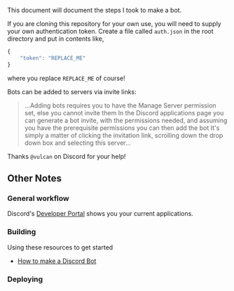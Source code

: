 This document will document the steps I took to make a bot.

If you are cloning this repository for your own use, you will need to
supply your own authentication token. Create a file called `auth.json`
in the root directory and put in contents like,

```javascript
{
    "token": "REPLACE_ME"
}
```

where you replace `REPLACE_ME` of course!

Bots can be added to servers via invite links:

> ...Adding bots requires you to have the Manage Server permission
> set, else you cannot invite them In the Discord applications page
> you can generate a bot invite, with the permissions needed, and
> assuming you have the prerequisite permissions you can then add the
> bot It's simply a matter of clicking the invitation link, scrolling
> down the drop down box and selecting this server...

Thanks `@vulcan` on Discord for your help!

## Other Notes

### General workflow


Discord's [Developer
Portal](https://discordapp.com/developers/applications/) shows you
your current applications.

### Building

Using these resources to get started 

- [How to make a Discord Bot](https://www.digitaltrends.com/gaming/how-to-make-a-discord-bot/)

### Deploying
